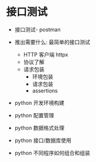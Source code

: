 # 接口测试

- 接口测试- postman
- 推出需要什么: 最简单的接口测试
  - HTTP 客户端 httpx
  - 协议了解
  - 请求包装
    - 环境包装
    - 请求包装
    - assertions

- python 开发环境构建
- python 配置管理
- python 数据格式处理
- python 接口/数据库使用
- python 不同程序如何组合和组装
